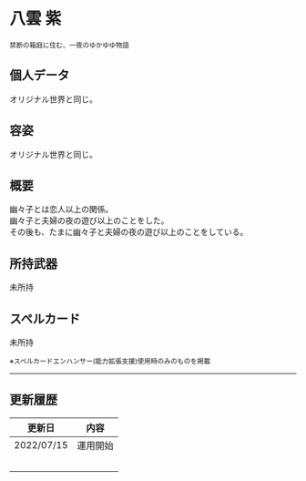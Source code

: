 # 八雲 紫
<sup>禁断の箱庭に住む、一夜のゆかゆゆ物語</sup>

## 個人データ
オリジナル世界と同じ。

## 容姿
オリジナル世界と同じ。

## 概要
幽々子とは恋人以上の関係。<br />
幽々子と夫婦の夜の遊び以上のことをした。<br />
その後も、たまに幽々子と夫婦の夜の遊び以上のことをしている。

## 所持武器
未所持

## スペルカード
未所持

<sup>
※スペルカードエンハンサー(能力拡張支援)使用時のみのものを掲載
</sup>

***

## 更新履歴
| 更新日 | 内容 |
| :---: | :---: |
| 2022/07/15 | 運用開始 |
| | |
| | |
| | |
| | |
| | |

